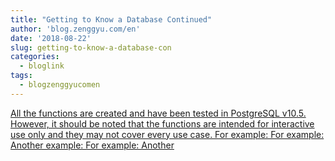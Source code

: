 ```yaml
---
title: "Getting to Know a Database Continued"
author: 'blog.zenggyu.com/en'
date: '2018-08-22'
slug: getting-to-know-a-database-con
categories:
  - bloglink
tags:
  - blogzenggyucomen
---
```


[All the functions are created and have been tested in PostgreSQL v10.5. However, it should be noted that the functions are intended for interactive use only and they may not cover every use case. For example: For example: Another example: For example: Another<i class="fas fa-external-link-alt"></i>](https://blog.zenggyu.com/en/post/2018-08-22/getting-to-know-a-database-continued-a-showcase-of-some-custom-functions/)

